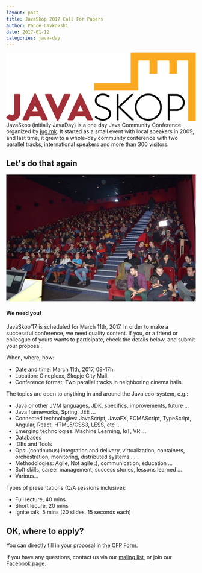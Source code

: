 ```yaml
---
layout: post
title: JavaSkop 2017 Call For Papers
author: Pance Cavkovski
date: 2017-01-12
categories: java-day
---
```


![JavaSkop](/images/JavaSkop.png)
JavaSkop (initially JavaDay) is a one day Java Community Conference organized
by [jug.mk](http://jug.mk). It started as a small event with local speakers in 
2009, and last time, it grew to a whole-day community conference with two 
parallel tracks, international speakers and more than 300 visitors. 

## Let's do that again

![JavaSkop](/images/posts/javaskop2017_audience.jpg)


#### We need you!

JavaSkop'17 is scheduled for March 11th, 2017. In order to make a successful
conference, we need quality content. If you, or a friend or colleague of yours
wants to participate, check the details below, and submit your proposal.

When, where, how:

- Date and time: March 11th, 2017, 09-17h.
- Location: Cineplexx, Skopje City Mall.
- Conference format: Two parallel tracks in neighboring cinema halls.

The topics are open to anything in and around the Java eco-system, e.g.:

- Java or other JVM languages, JDK, specifics, improvements, future ...
- Java frameworks, Spring, JEE ...
- Connected technologies: JavaScript, JavaFX, ECMAScript, TypeScript, Angular, React, HTML5/CSS3, LESS, etc ...
- Emerging technologies: Machine Learning, IoT, VR ...
- Databases
- IDEs and Tools
- Ops: (continuous) integration and delivery, virtualization, containers, orchestration, monitoring, distributed systems ...
- Methodologies: Agile, Not agile :), communication, education ...
- Soft skills, career management, success stories, lessons learned ...
- Various...

Types of presentations (Q/A sessions inclusive):

- Full lecture, 40 mins
- Short lecure, 20 mins
- Ignite talk, 5 mins (20 slides, 15 seconds each)

## OK, where to apply?
You can directly fill in your proposal in the [CFP Form](https://goo.gl/forms/DIahPqHuiEEtb0YD3).

If you have any questions, contact us via our [maling list](https://groups.google.com/forum/#!forum/jugmk), or join our [Facebook page](https://www.facebook.com/groups/jugmk/).
